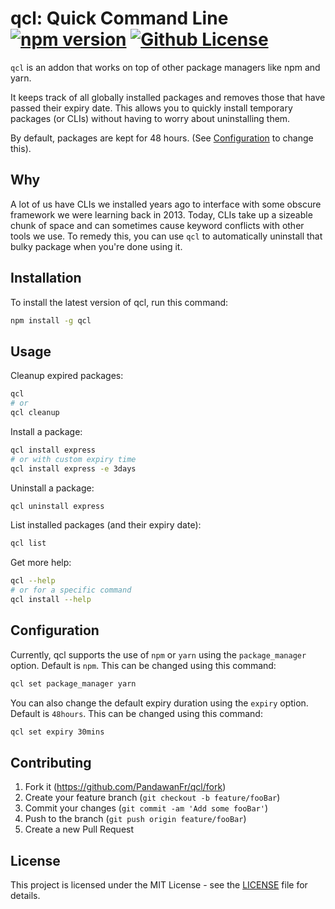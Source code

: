 # qcl: Quick Command Line [![npm version](https://img.shields.io/npm/v/qcl.svg)](https://www.npmjs.com/package/qcl) [![Github License](https://img.shields.io/github/license/pandawanfr/qcl.svg)](LICENSE)

`qcl` is an addon that works on top of other package managers like npm and yarn.

It keeps track of all globally installed packages and removes those that have passed their expiry date. This allows you to quickly install temporary packages (or CLIs) without having to worry about uninstalling them.

By default, packages are kept for 48 hours. (See [Configuration](#Configuration) to change this).

## Why

A lot of us have CLIs we installed years ago to interface with some obscure framework we were learning back in 2013. Today, CLIs take up a sizeable chunk of space and can sometimes cause keyword conflicts with other tools we use. To remedy this, you can use `qcl` to automatically uninstall that bulky package when you're done using it.

## Installation

To install the latest version of qcl, run this command:

```sh
npm install -g qcl
```

## Usage

Cleanup expired packages:

```sh
qcl
# or
qcl cleanup
```

Install a package:

```sh
qcl install express
# or with custom expiry time
qcl install express -e 3days
```

Uninstall a package:

```sh
qcl uninstall express
```

List installed packages (and their expiry date):

```sh
qcl list
```

Get more help:

```sh
qcl --help
# or for a specific command
qcl install --help
```

## Configuration

Currently, qcl supports the use of `npm` or `yarn` using the `package_manager` option. Default is `npm`. This can be changed using this command:

```sh
qcl set package_manager yarn
```

You can also change the default expiry duration using the `expiry` option. Default is `48hours`. This can be changed using this command:

```sh
qcl set expiry 30mins
```

## Contributing

1. Fork it (<https://github.com/PandawanFr/qcl/fork>)
2. Create your feature branch (`git checkout -b feature/fooBar`)
3. Commit your changes (`git commit -am 'Add some fooBar'`)
4. Push to the branch (`git push origin feature/fooBar`)
5. Create a new Pull Request

## License

This project is licensed under the MIT License - see the [LICENSE](LICENSE) file for details.
